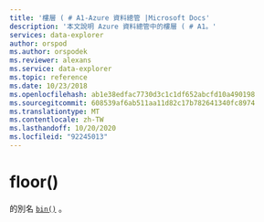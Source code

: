 ```yaml
---
title: '樓層 ( # A1-Azure 資料總管 |Microsoft Docs'
description: '本文說明 Azure 資料總管中的樓層 ( # A1。'
services: data-explorer
author: orspod
ms.author: orspodek
ms.reviewer: alexans
ms.service: data-explorer
ms.topic: reference
ms.date: 10/23/2018
ms.openlocfilehash: ab1e38edfac7730d3c1c1df652abcfd10a490198
ms.sourcegitcommit: 608539af6ab511aa11d82c17b782641340fc8974
ms.translationtype: MT
ms.contentlocale: zh-TW
ms.lasthandoff: 10/20/2020
ms.locfileid: "92245013"
---
```

# <a name="floor"></a>floor()

的別名 [`bin()`](binfunction.md) 。
